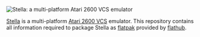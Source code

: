 ![Stella: a multi-platform Atari 2600 VCS emulator](https://stella-emu.github.io/title.gif)

[Stella](https://stella-emu.github.io/) is a multi-platform
[Atari 2600 VCS](https://en.wikipedia.org/wiki/Atari_2600) emulator. This
repository contains all information required to package Stella as
[flatpak](https://flatpak.org/) provided by [flathub](https://flathub.org/).

